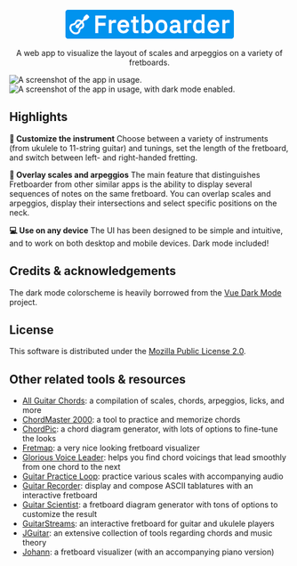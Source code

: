 <p align="center">
	<a href="https://fretboarder.app" target="_blank" rel="external nofollow noopener noreferrer">
		<img src="./docs/banner.png" alt="A white icon of a an acoustic guitar and a white text saying Fretboarder over a bright blue background.">
	</a>
</p>

<p align="center">A web app to visualize the layout of scales and arpeggios on a variety of fretboards.</p>

<img src="https://raw.githubusercontent.com/cheap-glitch/fretboarder/master/docs/screenshot-light.png" alt="A screenshot of the app in usage.">
<img src="https://raw.githubusercontent.com/cheap-glitch/fretboarder/master/docs/screenshot-dark.png"  alt="A screenshot of the app in usage, with dark mode enabled.">

## Highlights

**🎸 Customize the instrument**
Choose between a  variety of instruments (from ukulele to  11-string guitar) and
tunings,  set  the  length  of  the fretboard,  and  switch  between  left-  and
right-handed fretting.

**🎨 Overlay scales and arpeggios**
The main feature  that distinguishes Fretboarder from other similar  apps is the
ability to  display several sequences  of notes on  the same fretboard.  You can
overlap scales  and arpeggios, display their  intersections and  select specific
positions on the neck.

**💻 Use on any device**
The UI has been designed to be simple and intuitive, and to work on both desktop
and mobile devices. Dark mode included!

## Credits & acknowledgements
The dark mode colorscheme is heavily borrowed from the [Vue Dark Mode](https://www.growthbunker.dev/vuedarkmode) project.

## License
This software is distributed under the [Mozilla Public License 2.0](https://www.mozilla.org/en-US/MPL/2.0).

## Other related tools & resources
  * [All Guitar Chords](http://www.all-guitar-chords.com): a compilation of scales, chords, arpeggios, licks, and more
  * [ChordMaster 2000](http://chordmaster.tardate.com): a tool to practice and memorize chords
  * [ChordPic](https://chordpic.com): a chord diagram generator, with lots of options to fine-tune the looks
  * [Fretmap](https://fretmap.app): a very nice looking fretboard visualizer
  * [Glorious Voice Leader](https://www.gloriousvoiceleader.com): helps you find chord voicings that lead smoothly from one chord to the next
  * [Guitar Practice Loop](https://www.guitarpracticeloops.com): practice various scales with accompanying audio
  * [Guitar Recorder](https://1j01.github.io/guitar): display and compose ASCII tablatures with an interactive fretboard
  * [Guitar Scientist](https://www.guitarscientist.com/generator): a fretboard diagram generator with tons of options to customize the result
  * [GuitarStreams](https://guitarstreams.com/tool/fretboard): an interactive fretboard for guitar and ukulele players
  * [JGuitar](https://jguitar.com): an extensive collection of tools regarding chords and music theory
  * [Johann](https://scribbletune.github.io/johann/#/guitar): a fretboard visualizer (with an accompanying piano version)
